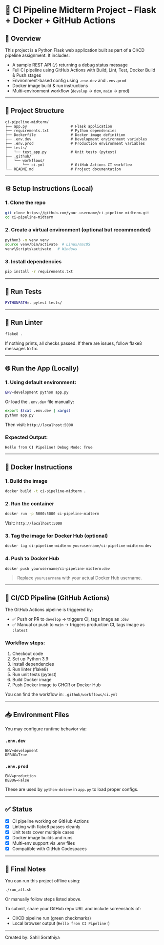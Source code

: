 # 🚀 CI Pipeline Midterm Project – Flask + Docker + GitHub Actions

## 🧾 Overview

This project is a Python Flask web application built as part of a CI/CD pipeline assignment. It includes:

- A sample REST API (`/`) returning a debug status message
- Full CI pipeline using GitHub Actions with Build, Lint, Test, Docker Build & Push stages
- Environment-based config using `.env.dev` and `.env.prod`
- Docker image build & run instructions
- Multi-environment workflow (`develop` → dev, `main` → prod)

---

## 📂 Project Structure

```
ci-pipeline-midterm/
├── app.py                    # Flask application
├── requirements.txt          # Python dependencies
├── Dockerfile                # Docker image definition
├── .env.dev                  # Development environment variables
├── .env.prod                 # Production environment variables
├── tests/
│   └── test_app.py           # Unit tests (pytest)
├── .github/
│   └── workflows/
│       └── ci.yml            # GitHub Actions CI workflow
└── README.md                 # Project documentation
```

---

## ⚙️ Setup Instructions (Local)

### 1. Clone the repo

```bash
git clone https://github.com/your-username/ci-pipeline-midterm.git
cd ci-pipeline-midterm
```

### 2. Create a virtual environment (optional but recommended)

```bash
python3 -m venv venv
source venv/bin/activate  # Linux/macOS
venv\Scripts\activate   # Windows
```

### 3. Install dependencies

```bash
pip install -r requirements.txt
```

---

## 🧪 Run Tests

```bash
PYTHONPATH=. pytest tests/
```

---

## 🧹 Run Linter

```bash
flake8 .
```

If nothing prints, all checks passed. If there are issues, follow flake8 messages to fix.

---

## 🌐 Run the App (Locally)

### 1. Using default environment:

```bash
ENV=development python app.py
```

Or load the `.env.dev` file manually:

```bash
export $(cat .env.dev | xargs)
python app.py
```

Then visit: `http://localhost:5000`

### Expected Output:
```
Hello from CI Pipeline! Debug Mode: True
```

---

## 🐳 Docker Instructions

### 1. Build the image

```bash
docker build -t ci-pipeline-midterm .
```

### 2. Run the container

```bash
docker run -p 5000:5000 ci-pipeline-midterm
```

Visit: `http://localhost:5000`

### 3. Tag the image for Docker Hub (optional)

```bash
docker tag ci-pipeline-midterm yourusername/ci-pipeline-midterm:dev
```

### 4. Push to Docker Hub

```bash
docker push yourusername/ci-pipeline-midterm:dev
```

> Replace `yourusername` with your actual Docker Hub username.

---

## 🔁 CI/CD Pipeline (GitHub Actions)

The GitHub Actions pipeline is triggered by:

- ✅ Push or PR to `develop` → triggers CI, tags image as `:dev`
- ✅ Manual or push to `main` → triggers production CI, tags image as `:latest`

### Workflow steps:
1. Checkout code
2. Set up Python 3.9
3. Install dependencies
4. Run linter (flake8)
5. Run unit tests (pytest)
6. Build Docker image
7. Push Docker image to GHCR or Docker Hub

You can find the workflow in: `.github/workflows/ci.yml`

---

## 📥 Environment Files

You may configure runtime behavior via:

### `.env.dev`
```
ENV=development
DEBUG=True
```

### `.env.prod`
```
ENV=production
DEBUG=False
```

These are used by `python-dotenv` in `app.py` to load proper configs.

---

## ✅ Status

- [x] CI pipeline working on GitHub Actions
- [x] Linting with flake8 passes cleanly
- [x] Unit tests cover multiple cases
- [x] Docker image builds and runs
- [x] Multi-env support via .env files
- [x] Compatible with GitHub Codespaces

---

## 📎 Final Notes

You can run this project offline using:

```bash
./run_all.sh
```

Or manually follow steps listed above.

To submit, share your GitHub repo URL and include screenshots of:
- CI/CD pipeline run (green checkmarks)
- Local browser output (`Hello from CI Pipeline!`)

---

Created by: Sahil Sorathiya
